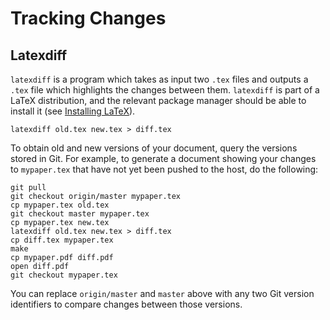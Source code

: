 # Tracking Changes

## Latexdiff

`latexdiff` is a program which takes as input
two `.tex` files and outputs a `.tex` file
which highlights the changes between them.
`latexdiff` is part of a LaTeX distribution,
and the relevant package manager
should be able to install it (see [Installing LaTeX](InstallLatex.md)).

```
latexdiff old.tex new.tex > diff.tex
```

To obtain old and new versions of your document,
query the versions stored in Git.
For example, to generate a document showing
your changes to `mypaper.tex` that have not
yet been pushed to the host, do the following:

```
git pull
git checkout origin/master mypaper.tex
cp mypaper.tex old.tex
git checkout master mypaper.tex
cp mypaper.tex new.tex
latexdiff old.tex new.tex > diff.tex
cp diff.tex mypaper.tex
make
cp mypaper.pdf diff.pdf
open diff.pdf
git checkout mypaper.tex
```

You can replace `origin/master` and `master`
above with any two Git version identifiers
to compare changes between those versions.
